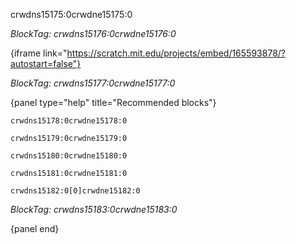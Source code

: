 crwdns15175:0crwdne15175:0

*BlockTag: crwdns15176:0crwdne15176:0*

{iframe link="https://scratch.mit.edu/projects/embed/165593878/?autostart=false"}

*BlockTag: crwdns15177:0crwdne15177:0*

{panel type="help" title="Recommended blocks"}

<pre><code class="scratch:split:random">crwdns15178:0crwdne15178:0
</code></pre>

<pre><code class="scratch:split:random">crwdns15179:0crwdne15179:0
</code></pre>

<pre><code class="scratch:split:random">crwdns15180:0crwdne15180:0
</code></pre>

<pre><code class="scratch:split:random">crwdns15181:0crwdne15181:0
</code></pre>

<pre><code class="scratch:split:random">crwdns15182:0[0]crwdne15182:0
</code></pre>

*BlockTag: crwdns15183:0crwdne15183:0*

{panel end}